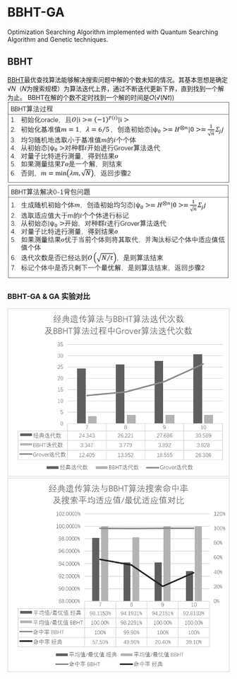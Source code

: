 # BBHT-GA
Optimization Searching Algorithm implemented with Quantum Searching Algorithm and Genetic techniques.

## BBHT
[BBHT](https://arxiv.org/pdf/quant-ph/9605034.pdf)最优查找算法能够解决搜索问题中解的个数未知的情况。其基本思想是确定√𝑁（𝑁为搜索规模）为算法迭代上界，通过不断迭代更新下界，直到找到一个解为止。
BBHT在解的个数不定时找到一个解的时间是𝑂(√(𝑁∕𝑡))
![BBHT算法](https://github.com/ZorrowHu/BBHT-GA/blob/master/BBHT/photo/%E5%9B%BE%E7%89%871.png)  
![BBHT算法应用于0-1背包问题](https://github.com/ZorrowHu/BBHT-GA/blob/master/BBHT/photo/%E5%9B%BE%E7%89%872.png)  

### BBHT-GA & GA 实验对比
![经典遗传算法与BBHT算法迭代次数对比分析及BBHT算法过程中Grover算法迭代次数](https://github.com/ZorrowHu/BBHT-GA/blob/master/BBHT/photo/%E5%9B%BE%E7%89%873.png)
![经典遗传算法与BBHT算法搜索命中率对比及搜索平均适应值/最优适应值对比](https://github.com/ZorrowHu/BBHT-GA/blob/master/BBHT/photo/%E5%9B%BE%E7%89%874.png)

